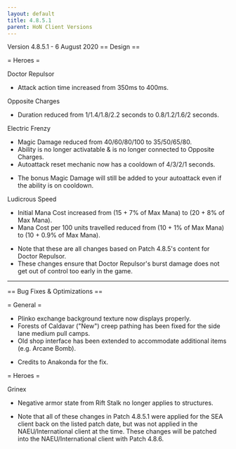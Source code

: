 ```yaml
---
layout: default
title: 4.8.5.1
parent: HoN Client Versions
---
```


Version 4.8.5.1 - 6 August 2020
== Design ==

= Heroes =

Doctor Repulsor
- Attack action time increased from 350ms to 400ms.

Opposite Charges
- Duration reduced from 1/1.4/1.8/2.2 seconds to 0.8/1.2/1.6/2 seconds.

Electric Frenzy
- Magic Damage reduced from 40/60/80/100 to 35/50/65/80.
- Ability is no longer activatable & is no longer connected to Opposite Charges.
- Autoattack reset mechanic now has a cooldown of 4/3/2/1 seconds.
* The bonus Magic Damage will still be added to your autoattack even if the ability is on cooldown.

Ludicrous Speed
- Initial Mana Cost increased from (15 + 7% of Max Mana) to (20 + 8% of Max Mana).
- Mana Cost per 100 units travelled reduced from (10 + 1% of Max Mana) to (10 + 0.9% of Max Mana).

+ Note that these are all changes based on Patch 4.8.5's content for Doctor Repulsor.
+ These changes ensure that Doctor Repulsor's burst damage does not get out of control too early in the game.

_______________________________________________

 

== Bug Fixes & Optimizations ==

= General =

- Plinko exchange background texture now displays properly.
- Forests of Caldavar ("New") creep pathing has been fixed for the side lane medium pull camps.
- Old shop interface has been extended to accommodate additional items (e.g. Arcane Bomb).
* Credits to Anakonda for the fix.

 

= Heroes =

Grinex
- Negative armor state from Rift Stalk no longer applies to structures.

+ Note that all of these changes in Patch 4.8.5.1 were applied for the SEA client back on the listed patch date, but was not applied in the NAEU/International client at the time. These changes will be patched into the NAEU/International client with Patch 4.8.6.